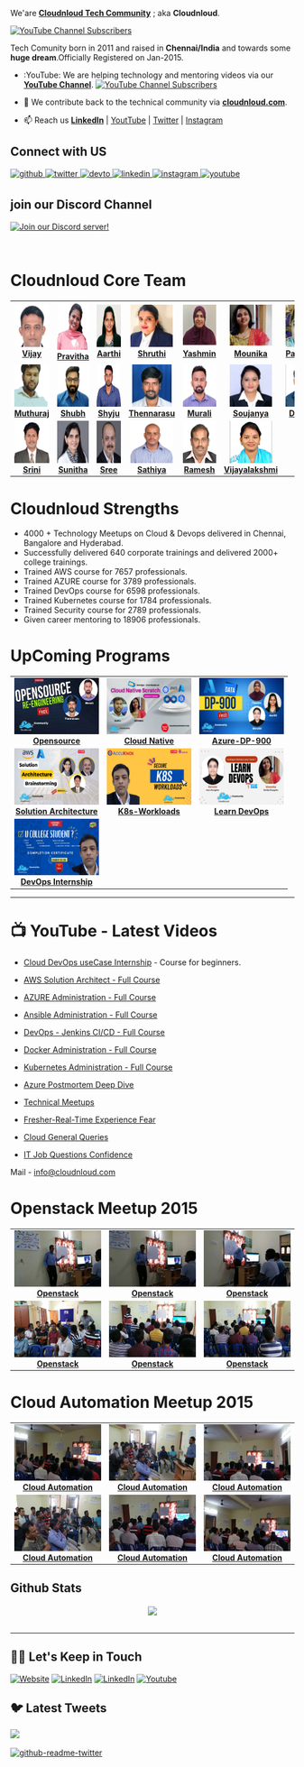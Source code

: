 We'are **[Cloudnloud Tech Community](https://www.linkedin.com/company/80359681/admin/)** ; aka **Cloudnloud**. 

[![YouTube Channel Subscribers](https://img.shields.io/youtube/channel/subscribers/UCLA_wrgCYV2R2ZHgk1xTCqg?label=Subscribe%20to%20YouTube%20Channel&style=social)](https://www.youtube.com/c/CloudnLoud?sub_confirmation=1)

Tech Comunity born in 2011 and raised in **Chennai/India** and towards some **huge dream**.Officially Registered on Jan-2015.

- :YouTube: We are helping technology and mentoring videos via our **[YouTube Channel](https://www.youtube.com/c/CloudnLoud?sub_confirmation=1)**. [![YouTube Channel Subscribers](https://img.shields.io/youtube/channel/subscribers/UCLA_wrgCYV2R2ZHgk1xTCqg?label=Subscribe%20to%20YouTube%20Channel&style=social)](https://www.youtube.com/c/CloudnLoud?sub_confirmation=1)
- :newspaper: We contribute back to the technical community via **[cloudnloud.com](https://blog.cloudnloud.com/)**.

- :mailbox: Reach us **[LinkedIn](https://www.linkedin.com/company/80359681/admin/)** | [YoutTube](https://www.youtube.com/c/CloudnLoud?sub_confirmation=1) | [Twitter](https://twitter.com/cloudnloud) | [Instagram](https://www.instagram.com/cloudnloud/)

## Connect with US 
<a href="https://github.com/cloudnloud" target="_blank">
<img src=https://img.shields.io/badge/github-%2324292e.svg?&style=for-the-badge&logo=github&logoColor=white alt=github style="margin-bottom: 5px;" />
</a>
<a href="https://twitter.com/cloudnloud" target="_blank">
<img src=https://img.shields.io/badge/twitter-%2300acee.svg?&style=for-the-badge&logo=twitter&logoColor=white alt=twitter style="margin-bottom: 5px;" />
</a>
<a href="https://dev.to/bvijaycom_16" target="_blank">
<img src=https://img.shields.io/badge/dev.to-%2308090A.svg?&style=for-the-badge&logo=dev.to&logoColor=white alt=devto style="margin-bottom: 5px;" />
</a>
<a href="https://www.linkedin.com/company/80359681/admin/" target="_blank">
<img src=https://img.shields.io/badge/linkedin-%231E77B5.svg?&style=for-the-badge&logo=linkedin&logoColor=white alt=linkedin style="margin-bottom: 5px;" />
</a>
<a href="https://instagram.com/cloudnloud" target="_blank">
<img src=https://img.shields.io/badge/instagram-%23000000.svg?&style=for-the-badge&logo=instagram&logoColor=white alt=instagram style="margin-bottom: 5px;" />
</a>
<a href="https://www.youtube.com/user/cloudnloud" target="_blank">
<img src=https://img.shields.io/badge/youtube-%23EE4831.svg?&style=for-the-badge&logo=youtube&logoColor=white alt=youtube style="margin-bottom: 5px;" />
</a> 

## join our Discord Channel

[![Join our Discord server!](https://invidget.switchblade.xyz/2FB8wDG)](https://discord.gg/vbjRQGVhuF)

<br/> 


# Cloudnloud Core Team

<!-- ALL-TOPICS-LIST:START -->
<!-- prettier-ignore-start -->
<!-- markdownlint-disable -->
<center>
<table>
  <tr>
    <td align="center"><a href="https://linkedin.com/in/vijaystack"><img src="/profile/images/core-team/Vijay.png" width="70px;" height="75px;" alt="Vijay" /><br /><b>Vijay</b></a></td>
    <td align="center"><a href="https://www.linkedin.com/in/iampravitha/"><img src="/profile/images/core-team/Pravitha.png" width="85px;" height="85px;" alt="Pravitha"/><br /><b>Pravitha</b></a></td>
    <td align="center"><a href="https://www.linkedin.com/in/architectaarthi/"><img src="/profile/images/core-team/Aarthi.png" width="80px;" height="75px;" alt="Aarthi"/><br /><b>Aarthi</b></a></td>
    <td align="center"><a href="https://www.linkedin.com/in/techno-geek-shruthi/"><img src="/profile/images/core-team/Shruthi.png" width="75px;" height="75px;" alt="Shruthi"/><br /><b>Shruthi</b></a></td>
    <td align="center"><a href="https://www.linkedin.com/in/yasmin-shaik/"><img src="/profile/images/core-team/Yashmin.png" width="80x;" height="75px;" alt="Yashmin"/><br /><b>Yashmin</b></a></td>
    <td align="center"><a href="https://www.linkedin.com/in/mounistack/"><img src="/profile/images/core-team/Mounika.png" width="75x;" height="75px;" alt="Mounika"/><br /><b>Mounika</b></a></td>
	<td align="center"><a href="https://www.linkedin.com/in/padmini-t-93b55a13b/"><img src="/profile/images/core-team/padmini.png" width="110px;" height="75px;" alt="Padmini"/><br /><b>Padmini</b></a></td>

  </tr>
  <tr>
    <td align="center"><a href="https://www.linkedin.com/in/muthurajstack/"><img src="/profile/images/core-team/Muthu.png" width="75px;" height="75px;" alt="Muthuraj"/><br /><b>Muthuraj</b></a></td>
    <td align="center"><a href="https://www.linkedin.com/in/shubhcloud/"><img src="/profile/images/core-team/Shubha.png" width="80px;" height="75px;" alt="Shubh"/><br /><b>Shubh</b></a></td>
    <td align="center"><a href="https://www.linkedin.com/in/shyjustack/"><img src="/profile/images/core-team/Shyju.png" width="75px;" height="75px;" alt="Shyju"/><br /><b>Shyju</b></a></td>
    <td align="center"><a href="https://www.linkedin.com/in/thennarasu-duraikannu-58a12032/"><img src="/profile/images/core-team/Thennarasu.png" width="70px;" height="75px;" alt="Thennarasu"/><br /><b>Thennarasu</b></a></td>
    <td align="center"><a href="https://www.linkedin.com/in/dossops/"><img src="/profile/images/core-team/Murali.png" width="75px;" height="75px;" alt="Murali"/><br /><b>Murali</b></a></td>
    <td align="center"><a href="https://www.linkedin.com/in/soujanyatech/"><img src="/profile/images/core-team/Soujanya.png" width="75px;" height="75px;" alt="Soujanya"/><br /><b>Soujanya</b></a></td>
	<td align="center"><a href="https://www.linkedin.com/in/dilli-raj-40194559/"><img src="/profile/images/core-team/dilliraj.png" width="110px;" height="75px;" alt="Dilliraj"/><br /><b>Dilliraj</b></a></td>
  </tr>
  <tr>
    <td align="center"><a href="https://www.linkedin.com/in/sraddepalli/"><img src="/profile/images/core-team/SrinivasaRaju.png" width="110px;" height="75px;" alt="Srini"/><br /><b>Srini</b></a></td>
    <td align="center"><a href="https://www.linkedin.com/in/sunithashenoy/"><img src="/profile/images/core-team/Sunitha.png" width="75px;" height="75px;" alt="Sunitha"/><br /><b>Sunitha</b></a></td>
    <td align="center"><a href="https://www.linkedin.com/in/sreeanandchandran/"><img src="/profile/images/core-team/Sreeanand.png" width="75px;" height="75px;" alt="Sree"/><br /><b>Sree</b></a></td>
    <td align="center"><a href="https://www.linkedin.com/in/sathiyamoorthy-pr-82109b77/"><img src="/profile/images/core-team/Sathiyamoorthy.png" width="75px;" height="75px;" alt="Sathiya"/><br /><b>Sathiya</b></a></td>
    <td align="center"><a href="https://www.linkedin.com/in/rameshkstacks/"><img src="/profile/images/core-team/ramesh.png" width="75px;" height="75px;" alt="Ramesh"/><br /><b>Ramesh</b></a></td>
	<td align="center"><a href="https://www.linkedin.com/in/vijayalakshmi-bakthavachalam-b7136246/"><img src="/profile/images/core-team/vijayalakshmi.png" width="75px;" height="75px;" alt="Vijayalakshmi"/><br /><b>Vijayalakshmi</b></a></td>
  </tr>
</table>
</center>
<!-- markdownlint-enable -->
<!-- prettier-ignore-end -->
<!-- ALL-TOPICS-LIST:END -->

# Cloudnloud Strengths

- 4000 + Technology Meetups on Cloud & Devops delivered in Chennai, Bangalore and Hyderabad. 
- Successfully delivered 640 corporate trainings and delivered 2000+ college trainings. 
- Trained AWS course for 7657 professionals. 
- Trained AZURE course for 3789 professionals. 
- Trained DevOps course for 6598 professionals. 
- Trained Kubernetes course for 1784 professionals. 
- Trained Security course for 2789 professionals. 
- Given career mentoring to 18906 professionals.


# UpComing Programs

<!-- ALL-TOPICS-LIST:START -->
<!-- prettier-ignore-start -->
<!-- markdownlint-disable -->
<center>
<table>
  <tr>
    <td align="center"><a href="https://www.linkedin.com/feed/update/urn:li:activity:6930218114068430848/"><img src="/profile/images/upcoming/OpenSource-Re-Engineering.jpg" width="150px;" height="100px;" alt="Opensource" /><br /><b>Opensource</b></a></td>
    <td align="center"><a href="https://www.linkedin.com/feed/update/urn:li:activity:6924967860981092352/"><img src="/profile/images/upcoming/cloud-native.png" width="150px;" height="100px;" alt="Cloud Native"/><br /><b>Cloud Native</b></a></td>
    <td align="center"><a href="https://www.linkedin.com/feed/update/urn:li:activity:6929820965656780800/"><img src="/profile/images/upcoming/dp-900.png" width="150px;" height="100px;" alt="Azure-DP-900"/><br /><b>Azure-DP-900</b></a></td>
  </tr>
  <tr>
    <td align="center"><a href="https://www.linkedin.com/feed/update/urn:li:activity:6927172043012509696/"><img src="/profile/images/upcoming/solution-architect.png" width="150px;" height="100px;" alt="Solution Architecture" /><br /><b>Solution Architecture</b></a></td>
    <td align="center"><a href="https://www.linkedin.com/feed/update/urn:li:activity:6926787380104331265/"><img src="/profile/images/upcoming/k8s-workloads.png" width="150px;" height="100px;" alt="K8s-Workloads"/><br /><b>K8s-Workloads</b></a></td>
    <td align="center"><a href="https://www.linkedin.com/feed/update/urn:li:activity:6929741955362906112/"><img src="/profile/images/upcoming/learn-devops.png" width="150px;" height="100px;" alt="Learn DevOps"/><br /><b>Learn DevOps</b></a></td>
  <tr>
    <td align="center"><a href="https://www.linkedin.com/feed/update/urn:li:activity:6923532140596891648/"><img src="/profile/images/upcoming/college-Interneship.png" width="150px;" height="100px;" alt="DevOps Internship" /><br /><b>DevOps Internship</b></a></td>
  </tr>
</table>
</center>
<!-- markdownlint-enable -->
<!-- prettier-ignore-end -->
<!-- ALL-TOPICS-LIST:END -->

--- 
# :tv: YouTube - Latest Videos

- [Cloud DevOps useCase Internship](https://www.youtube.com/playlist?list=PLh_VNk4-EHTMr69lm4Jxbl-9Vz5zc1Apl) - Course for beginners.
- [AWS Solution Architect - Full Course](https://www.youtube.com/watch?v=kdqaP1PWPQI&list=PLh_VNk4-EHTNuNVfq9D8WoA2YQBvgV1Jt)
- [AZURE Administration - Full Course](https://www.youtube.com/watch?v=3WW95LThR0k&list=PLh_VNk4-EHTPgpEEUkj4G7gXqV47yIz7r)
- [Ansible Administration - Full Course](https://www.youtube.com/watch?v=LhKucikHpVs&list=PLh_VNk4-EHTNbb18pkpZy_fnG2Dn0n6QR)
- [DevOps - Jenkins CI/CD - Full Course](https://www.youtube.com/watch?v=rN6f8pyrOI8&list=PLh_VNk4-EHTN732T-CfM-7lG3fNpK__79)
- [Docker Administration - Full Course](https://www.youtube.com/watch?v=ixtJg7EGlWw&list=PLh_VNk4-EHTP5rDgNYAWgg1vvcPG8eoIV)
- [Kubernetes Administration - Full Course](https://www.youtube.com/watch?v=lv6AZCBbQ9Y&list=PLh_VNk4-EHTMhIR-NIgI4tCEHdO9U-A8F)



- [Azure Postmortem Deep Dive](https://www.youtube.com/watch?v=FFYicqW6Qto&list=PLh_VNk4-EHTNDrb2AWVvH0M1XRl0usKRc)
- [Technical Meetups](https://www.youtube.com/watch?v=cfaJY5P4sME&list=PLh_VNk4-EHTM9S6AcnQQfPno1G06HU0hC)
- [Fresher-Real-Time Experience Fear](https://www.youtube.com/watch?v=pLgckrrPY08&list=PLh_VNk4-EHTOWg4VL7_v_Ql7DsNW0DGtn)
- [Cloud General Queries](https://www.youtube.com/watch?v=uIMKuwMP5Uc&list=PLh_VNk4-EHTMj1jcedUnuDNT2Xz-rJ1sy)
- [IT Job Questions Confidence](https://www.youtube.com/playlist?list=PLh_VNk4-EHTOWg4VL7_v_Ql7DsNW0DGtn)

 
  

Mail - info@cloudnloud.com

# Openstack Meetup 2015

<!-- ALL-TOPICS-LIST:START -->
<!-- prettier-ignore-start -->
<!-- markdownlint-disable -->
<center>
<table>
  <tr>
    <td align="center"><a href="https://www.linkedin.com/company/80359681/"><img src="/profile/images/tech-meetups/1meetup-nov-2015/1.jpg" width="200px;" height="100px;" alt="Openstack" /><br /><b>Openstack</b></a></td>
    <td align="center"><a href="https://www.linkedin.com/company/80359681/"><img src="/profile/images/tech-meetups/1meetup-nov-2015/2.jpg" width="200px;" height="100px;" alt="Openstack"/><br /><b>Openstack</b></a></td>
    <td align="center"><a href="https://www.linkedin.com/company/80359681/"><img src="/profile/images/tech-meetups/1meetup-nov-2015/3.jpg" width="200px;" height="100px;" alt="Openstack"/><br /><b>Openstack</b></a></td>
  </tr>
  <tr>
    <td align="center"><a href="https://www.linkedin.com/company/80359681/"><img src="/profile/images/tech-meetups/1meetup-nov-2015/4.jpg" width="200px;" height="100px;" alt="Openstack" /><br /><b>Openstack</b></a></td>
    <td align="center"><a href="https://www.linkedin.com/company/80359681/"><img src="/profile/images/tech-meetups/1meetup-nov-2015/5.jpg" width="200px;" height="100px;" alt="Openstack"/><br /><b>Openstack</b></a></td>
    <td align="center"><a href="https://www.linkedin.com/company/80359681/"><img src="/profile/images/tech-meetups/1meetup-nov-2015/6.jpg" width="200px;" height="100px;" alt="Openstack"/><br /><b>Openstack</b></a></td>
  <tr>
</table>
</center>
<!-- markdownlint-enable -->
<!-- prettier-ignore-end -->
<!-- ALL-TOPICS-LIST:END -->

# Cloud Automation Meetup 2015

<!-- ALL-TOPICS-LIST:START -->
<!-- prettier-ignore-start -->
<!-- markdownlint-disable -->
<center>
<table>
  <tr>
    <td align="center"><a href="https://www.linkedin.com/company/80359681/"><img src="/profile/images/tech-meetups/2-meetup-cloud-2015/1.jpg" width="200px;" height="100px;" alt="Cloud Automation" /><br /><b>Cloud Automation</b></a></td>
    <td align="center"><a href="https://www.linkedin.com/company/80359681/"><img src="/profile/images/tech-meetups/2-meetup-cloud-2015/2.jpg" width="200px;" height="100px;" alt="Cloud Automation"/><br /><b>Cloud Automation</b></a></td>
    <td align="center"><a href="https://www.linkedin.com/company/80359681/"><img src="/profile/images/tech-meetups/2-meetup-cloud-2015/3.jpg" width="200px;" height="100px;" alt="Cloud Automation"/><br /><b>Cloud Automation</b></a></td>
  </tr>
  <tr>
    <td align="center"><a href="https://www.linkedin.com/company/80359681/"><img src="/profile/images/tech-meetups/2-meetup-cloud-2015/4.jpg" width="200px;" height="100px;" alt="Cloud Automation" /><br /><b>Cloud Automation</b></a></td>
    <td align="center"><a href="https://www.linkedin.com/company/80359681/"><img src="/profile/images/tech-meetups/2-meetup-cloud-2015/5.jpg" width="200px;" height="100px;" alt="Cloud Automation"/><br /><b>Cloud Automation</b></a></td>
    <td align="center"><a href="https://www.linkedin.com/company/80359681/"><img src="/profile/images/tech-meetups/2-meetup-cloud-2015/6.jpg" width="200px;" height="100px;" alt="Cloud Automation"/><br /><b>Cloud Automation</b></a></td>
  <tr>
</table>
</center>
<!-- markdownlint-enable -->
<!-- prettier-ignore-end -->
<!-- ALL-TOPICS-LIST:END -->


## Github Stats  
<div align="center"><img src="https://github-readme-stats.vercel.app/api?username=bvijaycom&show_icons=true&count_private=true&hide_border=true" align="center" /></div>  

<br/>

---

## 🤝🏻 Let's Keep in Touch

<p align="left">
<a href="https://cloudnloud.com/"><img alt="Website" src="https://img.shields.io/badge/Website-cloudnloud.com-blue?style=flat-square&logo=google-chrome"></a>
<a href="https://linkedin.com/in/vijaystack"><img alt="LinkedIn" src="https://img.shields.io/badge/LinkedIn-vijayabalan-blue?style=flat-square&logo=linkedin"></a>
<a href="https://twitter.com/cloudnloud"><img alt="LinkedIn" src="https://img.shields.io/badge/Twitter-cloudnloud-blue?style=flat-square&logo=twitter"></a>
<a href="https://www.youtube.com/user/cloudnloud"><img alt="Youtube" src="https://img.shields.io/badge/youtube-cloudnloud-blue?style=flat-square&logo=youtube"></a>

## 🐦 Latest Tweets

[<img src="https://img.shields.io/badge/-Follow-blue?style=for-the-badge&logo=twitter&logoColor=white"/>](https://twitter.com/cloudnloud?ref_src=twsrc%5Etfw")

[![github-readme-twitter](https://github-readme-twitter.gazf.vercel.app/api?id=cloudnloud&layout=wide)](https://github.com/gazf/github-readme-twitter)



